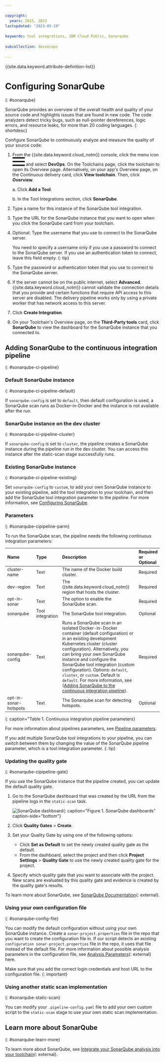 ```yaml
---

copyright:
  years: 2015, 2023
lastupdated: "2023-05-19"

keywords: tool integrations, IBM Cloud Public, Sonarqube

subcollection: devsecops

---
```


{{site.data.keyword.attribute-definition-list}}

# Configuring SonarQube
{: #sonarqube}

SonarQube provides an overview of the overall health and quality of your source code and highlights issues that are found in new code. The code analyzers detect tricky bugs, such as null-pointer dereferences, logic errors, and resource leaks, for more than 20 coding languages.
{: shortdesc}

Configure SonarQube to continuously analyze and measure the quality of your source code:

1. From the {{site.data.keyword.cloud_notm}} console, click the menu icon ![Hamburger icon](images/icon_hamburger.svg) and select **DevOps**. On the Toolchains page, click the toolchain to open its Overview page. Alternatively, on your app's Overview page, on the Continuous delivery card, click **View toolchain**. Then, click **Overview**. 
 
   a. Click **Add a Tool**.

   b. In the Tool Integrations section, click **SonarQube**.

1. Type a name for this instance of the SonarQube tool integration.
1. Type the URL for the SonarQube instance that you want to open when you click the SonarQube card from your toolchain.
1. Optional: Type the username that you use to connect to the SonarQube server.

   You need to specify a username only if you use a password to connect to the SonarQube server. If you use an authentication token to connect, leave this field empty.
   {: tip}

1. Type the password or authentication token that you use to connect to the SonarQube server.
1. If the server cannot be on the public internet, select **Advanced**. {{site.data.keyword.cloud_notm}} cannot validate the connection details that you provide and certain functions that require API access to this server are disabled. The delivery pipeline works only by using a private worker that has network access to this server.
1. Click **Create Integration**.
1. On your Toolchain's Overview page, on the **Third-Party tools** card, click **SonarQube** to view the dashboard for the SonarQube instance that you connected to.

## Adding SonarQube to the continuous integration pipeline
{: #sonarqube-ci-pipeline}

### Default SonarQube instance
{: #sonarqube-ci-pipeline-default}

If `sonarqube-config` is set to `default`, then default configuration is used, a SonarQube scan runs as Docker-in-Docker and the instance is not available after the run. 

### SonarQube instance on the dev cluster
{: #sonarqube-ci-pipeline-cluster}

If `sonarqube-config` is set to `cluster`, the pipeline creates a SonarQube instance during the pipeline run in the dev cluster. You can access this instance after the static-scan stage successfully runs.

### Existing SonarQube instance
{: #sonarqube-ci-pipeline-existing}

Set `sonarqube-config` to `custom`, to add your own SonarQube instance to your existing pipeline, add the tool integration to your toolchain, and then add the SonarQube tool integration parameter to the pipeline. For more information, see [Configuring SonarQube](/docs/devsecops?topic=devsecops-sonarqube).

### Parameters
{: #sonarqube-cipipeline-parm}

To run the SonarQube scan, the pipeline needs the following continuous integration parameters:

|Name |Type	|Description |Required or Optional |
|:----------|:------------------------------|:------------------|:----------|
|cluster-name 		|Text 		|The name of the Docker build cluster.			|Required			|
|dev-region		|Text		|The {{site.data.keyword.cloud_notm}} region that hosts the cluster.			|Required			|
|opt-in-sonar		|Text 		|The option to enable the SonarQube scan.		|Required			|
|sonarqube		|Tool integration		|The SonarQube tool integration.	|Optional			|
|sonarqube-config		|Text		|Runs a SonarQube scan in an isolated Docker-in-Docker container (default configuration) or in an existing development Kubernetes cluster (cluster configuration). Alternatively, you can bring your own SonarQube instance and configure the SonarQube tool integration (custom configuration). Options: `default`, `cluster`, or `custom`. Default is `default`. For more information, see ([Adding SonarQube to the continuous integration pipeline](/docs/devsecops?topic=devsecops-sonarqube#sonarqube-ci-pipeline)). |Required			|
|opt-in-sonar-hotspots		|Text		|The Sonarqube scan for detecting hotspots.	|Optional			|
{: caption="Table 1. Continuous integration pipeline parameters}

For more information about pipelines parameters, see [Pipeline parameters](/docs/devsecops?topic=devsecops-cd-devsecops-pipeline-parm).

If you add multiple SonarQube tool integrations to your pipeline, you can switch between them by changing the value of the SonarQube pipeline parameter, which is a tool integration parameter.
{: tip}

### Updating the quality gate
{: #sonarqube-cipipeline-gate}

If you use the SonarQube instance that the pipeline created, you can update the default quality gate.

1. Go to the SonarQube dashboard that was created by the URL from the pipeline logs in the `static-scan` task. 

   ![SonarQube dashboard](images/sonar-quality-gate.png){: caption="Figure 1. SonarQube dashboards" caption-side="bottom"}

1. Click **Quality Gates** > **Create**. 
1. Set your Quality Gate by using one of the following options:

   * Click  **Set as Default** to set the newly created quality gate as the default.
   * From the dashboard, select the project and then click **Project Settings** > **Quality Gate** to use the newly created quality gate for the project.

1. Specify which quality gate that you want to associate with the project. New scans are evaluated by this quality gate and evidence is created by the quality gate's results.

To learn more about SonarQube, see [SonarQube Documentation](https://docs.sonarqube.org/latest/){: external}.

### Using your own configuration file
{: #sonarqube-config-file}

You can modify the default configuration without using your own SonarQube instance. Create a `sonar-project.properties` file in the repo that you want to create the configuration file in. If our script detects an existing `configuration sonar-project.properties` file in the repo, it uses that file instead of the default file. For more information about possible analysis parameters in the configuration file, see [Analysis Parameters](https://docs.sonarqube.org/latest/analysis/analysis-parameters/){: external} here. 

Make sure that you add the correct login credentials and host URL to the configuration file.
{: important}

### Using another static scan implementation
{: #sonarqube-static-scan}

You can modify your `.pipeline-config.yaml` file to add your own custom script to the `static-scan` stage to use your own static scan implementation.

## Learn more about SonarQube
{: #sonarqube-learn-more}

To learn more about SonarQube, see [Integrate your SonarQube analysis into your toolchain](https://www.ibm.com/blogs/cloud-archive/2017/06/integrate-sonarqube-analysis-into-your-toolchain/){: external}. 
